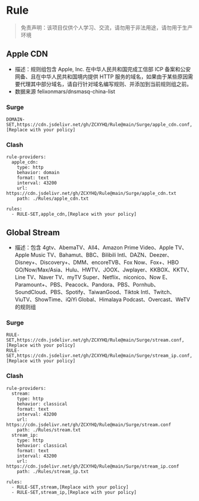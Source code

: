 # Rule

> 免责声明：该项目仅供个人学习、交流，请勿用于非法用途，请勿用于生产环境  

## Apple CDN
- 描述：规则组包含 Apple, Inc. 在中华人民共和国完成工信部 ICP 备案和公安网备、且在中华人民共和国境内提供 HTTP 服务的域名，如果由于某些原因需要代理其中部分域名，请自行针对域名编写规则、并添加到当前规则组之前。
- 数据来源 felixonmars/dnsmasq-china-list

### Surge
```
DOMAIN-SET,https://cdn.jsdelivr.net/gh/ZCXYHQ/Rule@main/Surge/apple_cdn.conf,[Replace with your policy]
```
### Clash
```
rule-providers:
  apple_cdn:
    type: http
    behavior: domain
    format: text
    interval: 43200
    url: https://cdn.jsdelivr.net/gh/ZCXYHQ/Rule@main/Surge/apple_cdn.txt
    path: ./Rules/apple_cdn.txt

rules:
  - RULE-SET,apple_cdn,[Replace with your policy]
```

## Global Stream
- 描述：包含 4gtv、AbemaTV、All4、Amazon Prime Video、Apple TV、Apple Music TV、Bahamut、BBC、Bilibili Intl、DAZN、Deezer、Disney+、Discovery+、DMM、encoreTVB、Fox Now、Fox+、HBO GO/Now/Max/Asia、Hulu、HWTV、JOOX、Jwplayer、KKBOX、KKTV、Line TV、Naver TV、myTV Super、Netflix、niconico、Now E、Paramount+、PBS、Peacock、Pandora、PBS、Pornhub、SoundCloud、PBS、Spotify、TaiwanGood、Tiktok Intl、Twitch、ViuTV、ShowTime、iQiYi Global、Himalaya Podcast、Overcast、WeTV 的规则组

### Surge
```
RULE-SET,https://cdn.jsdelivr.net/gh/ZCXYHQ/Rule@main/Surge/stream.conf,[Replace with your policy]
RULE-SET,https://cdn.jsdelivr.net/gh/ZCXYHQ/Rule@main/Surge/stream_ip.conf,[Replace with your policy]
```
### Clash
```
rule-providers:
  stream:
    type: http
    behavior: classical
    format: text
    interval: 43200
    url: https://cdn.jsdelivr.net/gh/ZCXYHQ/Rule@main/Surge/stream.conf
    path: ./Rules/stream.txt
  stream_ip:
    type: http
    behavior: classical
    format: text
    interval: 43200
    url: https://cdn.jsdelivr.net/gh/ZCXYHQ/Rule@main/Surge/stream_ip.conf
    path: ./Rules/stream_ip.txt

rules:
  - RULE-SET,stream,[Replace with your policy]
  - RULE-SET,stream_ip,[Replace with your policy]
```
